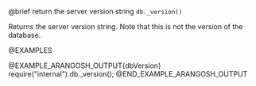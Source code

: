 

@brief return the server version string
`db._version()`

Returns the server version string. Note that this is not the version of the
database.

@EXAMPLES

@EXAMPLE_ARANGOSH_OUTPUT{dbVersion}
  require("internal").db._version();
@END_EXAMPLE_ARANGOSH_OUTPUT

